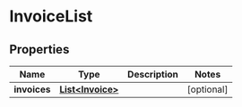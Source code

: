 

# InvoiceList


## Properties

| Name | Type | Description | Notes |
|------------ | ------------- | ------------- | -------------|
|**invoices** | [**List&lt;Invoice&gt;**](Invoice.md) |  |  [optional] |



